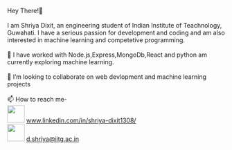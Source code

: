 Hey There!👋 
<br><br> I am Shriya Dixit, an engineering student of Indian Institute of Teachnology, Guwahati.
			I have a serious passion for development and coding and am also interested in machine learning
			and competetive programming.
<br><br>
🌱 I have worked with Node.js,Express,MongoDb,React and python am currently exploring machine learning.
<br><br>💞️ I’m looking to collaborate on web devlopment and machine learning projects
<br><br>
📫 How to reach me-
    <br><a href = "https://www.linkedin.com/in/shriya-dixit1308/"><img src="https://image.flaticon.com/icons/png/512/174/174857.png" width="40" height="40"></a>
    www.linkedin.com/in/shriya-dixit1308/
  <br>  <img src="https://png.pngtree.com/element_our/png_detail/20181213/inbox-vector-icon-png_267453.jpg"  width="40" height="40">
	d.shriya@iitg.ac.in
